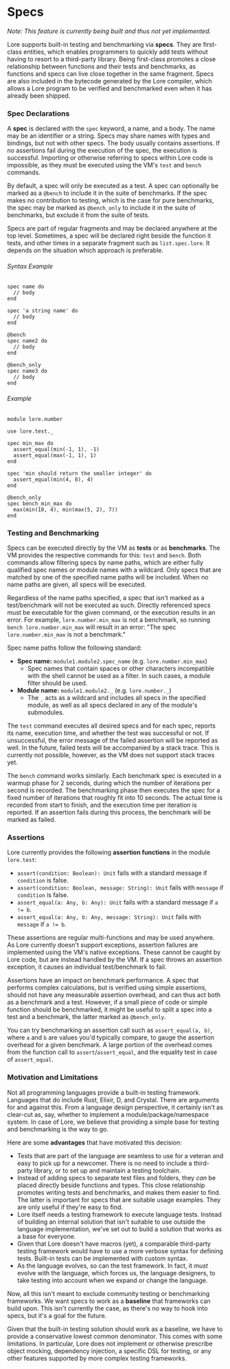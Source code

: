 # Specs

*Note: This feature is currently being built and thus not yet implemented.*

Lore supports built-in testing and benchmarking via **specs**. They are first-class entities, which enables programmers to quickly add tests without having to resort to a third-party library. Being first-class promotes a close relationship between functions and their tests and benchmarks, as functions and specs can live close together in the same fragment. Specs are also included in the bytecode generated by the Lore compiler, which allows a Lore program to be verified and benchmarked even when it has already been shipped.



### Spec Declarations

A **spec** is declared with the `spec` keyword, a name, and a body. The name may be an identifier or a string. Specs may share names with types and bindings, but not with other specs. The body usually contains assertions. If no assertions fail during the execution of the spec, the execution is successful. Importing or otherwise referring to specs within Lore code is impossible, as they must be executed using the VM's `test` and `bench` commands.

By default, a spec will only be executed as a test. A spec can optionally be marked as a `@bench` to include it in the suite of benchmarks. If the spec makes no contribution to testing, which is the case for pure benchmarks, the spec may be marked as `@bench_only` to include it in the suite of benchmarks, but exclude it from the suite of tests. 

Specs are part of regular fragments and may be declared anywhere at the top level. Sometimes, a spec will be declared right beside the function it tests, and other times in a separate fragment such as `list.spec.lore`. It depends on the situation which approach is preferable.

###### Syntax Example

```
spec name do
  // body
end

spec 'a string name' do
  // body
end

@bench
spec name2 do
  // body
end

@bench_only
spec name3 do
  // body
end
```

###### Example

```
module lore.number

use lore.test._

spec min_max do
  assert_equal(min(-1, 1), -1)
  assert_equal(max(-1, 1), 1)
end

spec 'min should return the smaller integer' do
  assert_equal(min(4, 8), 4)
end 

@bench_only
spec bench_min_max do
  max(min(10, 4), min(max(5, 2), 7))
end
```



### Testing and Benchmarking

Specs can be executed directly by the VM as **tests** or as **benchmarks**. The VM provides the respective commands for this: `test` and `bench`. Both commands allow filtering specs by name paths, which are either fully qualified spec names or module names with a wildcard. Only specs that are matched by one of the specified name paths will be included. When no name paths are given, all specs will be executed.

Regardless of the name paths specified, a spec that isn't marked as a test/benchmark will not be executed as such. Directly referenced specs must be executable for the given command, or the execution results in an error. For example, `lore.number.min_max` is not a benchmark, so running `bench lore.number.min_max` will result in an error: "The spec `lore.number.min_max` is not a benchmark."

Spec name paths follow the following standard:

- **Spec name:** `module1.module2.spec_name` (e.g. `lore.number.min_max`)
  - Spec names that contain spaces or other characters incompatible with the shell cannot be used as a filter. In such cases, a module filter should be used.
- **Module name:** `module1.module2._` (e.g. `lore.number._`)
  - The `_` acts as a wildcard and includes all specs in the specified module, as well as all specs declared in any of the module's submodules.

The `test` command executes all desired specs and for each spec, reports its name, execution time, and whether the test was successful or not. If unsuccessful, the error message of the failed assertion will be reported as well. In the future, failed tests will be accompanied by a stack trace. This is currently not possible, however, as the VM does not support stack traces yet.

The `bench` command works similarly. Each benchmark spec is executed in a warmup phase for 2 seconds, during which the number of iterations per second is recorded. The benchmarking phase then executes the spec for a fixed number of iterations that roughly fit into 10 seconds. The actual time is recorded from start to finish, and the execution time per iteration is reported. If an assertion fails during this process, the benchmark will be marked as failed.



### Assertions

Lore currently provides the following **assertion functions** in the module `lore.test`:

- `assert(condition: Boolean): Unit` fails with a standard message if `condition` is false.
- `assert(condition: Boolean, message: String): Unit` fails with `message` if `condition` is false.
- `assert_equal(a: Any, b: Any): Unit` fails with a standard message if `a != b`.
- `assert_equal(a: Any, b: Any, message: String): Unit` fails with `message` if `a != b`.

These assertions are regular multi-functions and may be used anywhere. As Lore currently doesn't support exceptions, assertion failures are implemented using the VM's native exceptions. These cannot be caught by Lore code, but are instead handled by the VM. If a spec throws an assertion exception, it causes an individual test/benchmark to fail.

Assertions have an impact on benchmark performance. A spec that performs complex calculations, but is verified using simple assertions, should not have any measurable assertion overhead, and can thus act both as a benchmark and a test. However, if a small piece of code or simple function should be benchmarked, it might be useful to split a spec into a test and a benchmark, the latter marked as `@bench_only`. 

You can try benchmarking an assertion call such as `assert_equal(a, b)`, where `a` and `b` are values you'd typically compare, to gauge the assertion overhead for a given benchmark. A large portion of the overhead comes from the function call to `assert`/`assert_equal`, and the equality test in case of `assert_equal`.



### Motivation and Limitations

Not all programming languages provide a built-in testing framework. Languages that do include Rust, Elixir, D, and Crystal. There are arguments for and against this. From a language design perspective, it certainly isn't as clear-cut as, say, whether to implement a module/package/namespace system. In case of Lore, we believe that providing a simple base for testing and benchmarking is the way to go.

Here are some **advantages** that have motivated this decision:

- Tests that are part of the language are seamless to use for a veteran and easy to pick up for a newcomer. There is no need to include a third-party library, or to set up and maintain a testing toolchain.
- Instead of adding specs to separate test files and folders, they *can* be placed directly beside functions and types. This close relationship promotes writing tests and benchmarks, and makes them easier to find. The latter is important for specs that are suitable usage examples. They are only useful if they're easy to find.
- Lore itself needs a testing framework to execute language tests. Instead of building an internal solution that isn't suitable to use outside the language implementation, we've set out to build a solution that works as a base for everyone.
- Given that Lore doesn't have macros (yet), a comparable third-party testing framework would have to use a more verbose syntax for defining tests. Built-in tests can be implemented with custom syntax.
- As the language evolves, so can the test framework. In fact, it *must* evolve with the language, which forces us, the language designers, to take testing into account when we expand or change the language.

Now, all this isn't meant to exclude community testing or benchmarking frameworks. We want specs to work as a **baseline** that frameworks can build upon. This isn't currently the case, as there's no way to hook into specs, but it's a goal for the future. 

Given that the built-in testing solution should work as a baseline, we have to provide a conservative lowest common denominator. This comes with some limitations. In particular, Lore does not implement or otherwise prescribe object mocking, dependency injection, a specific DSL for testing, or any other features supported by more complex testing frameworks.
